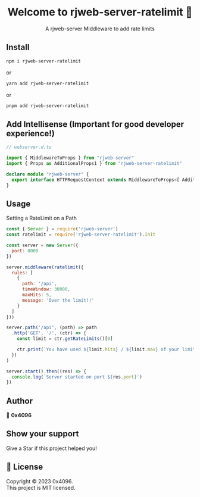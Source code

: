 <h1 align="center">Welcome to rjweb-server-ratelimit 👋</h1>
<div align="center">
  A rjweb-server Middleware to add rate limits
</div>

## Install

```sh
npm i rjweb-server-ratelimit
```

or

```sh
yarn add rjweb-server-ratelimit
```

or

```sh
pnpm add rjweb-server-ratelimit
```

## Add Intellisense (Important for good developer experience!)
```ts
// webserver.d.ts

import { MiddlewareToProps } from "rjweb-server"
import { Props as AdditionalProps1 } from "rjweb-server-ratelimit"

declare module "rjweb-server" {
  export interface HTTPRequestContext extends MiddlewareToProps<[ AdditionalProps1 ]> {}
}
```

## Usage

Setting a RateLimit on a Path
```js
const { Server } = require('rjweb-server')
const ratelimit = require('rjweb-server-ratelimit').Init

const server = new Server({
  port: 8000
})

server.middleware(ratelimit({
  rules: [
    {
      path: '/api',
      timeWindow: 30000,
      maxHits: 5,
      message: 'Over the limit!!'
    }
  ]
}))

server.path('/api', (path) => path
  .http('GET', '/', (ctr) => {
    const limit = ctr.getRateLimits()[0]

    ctr.print(`You have used ${limit.hits} / ${limit.max} of your limits, they will be reset in ${limit.resetIn}ms`)
  })
)

server.start().then((res) => {
  console.log(`Server started on port ${res.port}`)
})
```

## Author

👤 **0x4096** 

## Show your support

Give a Star if this project helped you!

## 📝 License

Copyright © 2023 0x4096.<br />
This project is MIT licensed.